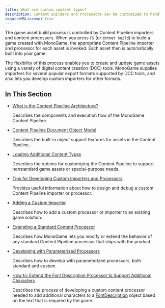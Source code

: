 ```yaml
---
title: What are custom content types?
description: Content Builders and Processors can be customized to handle almost any content type.
requireMSLicense: true
---
```


The game asset build process is controlled by Content Pipeline importers and content processors. When you press `F5` (or `dotnet build`) to build a game created with MonoGame, the appropriate Content Pipeline importer and processor for each asset is invoked. Each asset then is automatically built into your game.

The flexibility of this process enables you to create and update game assets using a variety of digital content creation (DCC) tools. MonoGame supplies importers for several popular export formats supported by DCC tools, and also lets you develop custom importers for other formats.

## In This Section

- [What is the Content Pipeline Architecture?](CP_Architecture.md)

    Describes the components and execution flow of the MonoGame Content Pipeline.

- [Content Pipeline Document Object Model](CP_DOM.md)

    Describes the built-in object support features for assets in the Content Pipeline.

- [Loading Additional Content Types](CP_Customizing.md)

    Describes the options for customizing the Content Pipeline to support nonstandard game assets or special-purpose needs.

- [Tips for Developing Custom Importers and Processors](CP_Tips_For_Developing.md)

    Provides useful information about how to design and debug a custom Content Pipeline importer or processor.

- [Adding a Custom Importer](CP_AddCustomProcImp.md)

    Describes how to add a custom processor or importer to an existing game solution.

- [Extending a Standard Content Processor](../../howto/Content_Pipeline/HowTo_Extend_Processor.md)

    Describes how MonoGame lets you modify or extend the behavior of any standard Content Pipeline processor that ships with the product.

- [Developing with Parameterized Processors](CP_CustomParamProcs.md)

    Describes how to develop with parameterized processors, both standard and custom.

- [How to: Extend the Font Description Processor to Support Additional Characters](../../howto/Content_Pipeline/HowTo_ExtendFontProcessor.md)

    Describes the process of developing a custom content processor needed to add additional characters to a [FontDescription](xref:Microsoft.Xna.Framework.Content.Pipeline.Graphics.FontDescription) object based on the text that is required by the game.
